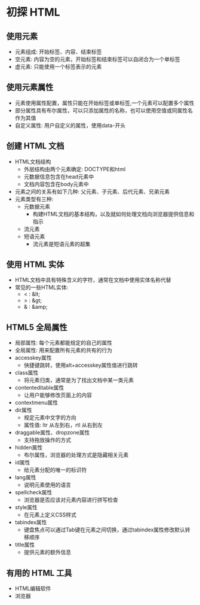 # 初探 HTML

## 使用元素
- 元素组成: 开始标签、内容、结束标签
- 空元素: 内容为空的元素，开始标签和结束标签可以自闭合为一个单标签
- 虚元素: 只能使用一个标签表示的元素

## 使用元素属性
- 元素使用属性配置，属性只能在开始标签或单标签,一个元素可以配置多个属性
- 部分属性具有布尔属性，可以只添加属性的名称，也可以使用空值或同属性名作为其值
- 自定义属性: 用户自定义的属性，使用data-开头

## 创建 HTML 文档
- HTML文档结构
    - 外层结构由两个元素确定: DOCTYPE和html
    - 元数据信息包含在head元素中
    - 文档内容包含在body元素中
- 元素之间的关系有如下几种: 父元素、子元素、后代元素、兄弟元素
- 元素类型有三种: 
    - 元数据元素
        - 构建HTML文档的基本结构，以及就如何处理文档向浏览器提供信息和指示
    - 流元素
    - 短语元素
        - 流元素是短语元素的超集

## 使用 HTML 实体
- HTML文档中具有特殊含义的字符，通常在文档中使用实体名称代替
- 常见的一些HTML实体:
    - < : \&lt;
    - \> : \&gt;
    - & : \&amp;


## HTML5 全局属性
- 局部属性: 每个元素都能规定的自己的属性
- 全局属性: 用来配置所有元素的共有的行为
- accesskey属性
    - 快捷键跳转，使用alt+accesskey属性值进行跳转
- class属性
    - 将元素归类，通常是为了找出文档中某一类元素
- contenteditable属性
    - 让用户能够修改页面上的内容
- contextmenu属性
- dir属性
    - 规定元素中文字的方向
    - 属性值: ltr 从左到右，rtl 从右到左
- draggable属性、dropzone属性
    - 支持拖放操作的方式
- hidden属性
    - 布尔属性，浏览器的处理方式是隐藏相关元素
- id属性
    - 给元素分配的唯一的标识符
- lang属性
    - 说明元素使用的语言
- spellcheck属性
    - 浏览器是否应该对元素内容进行拼写检查
- style属性
    - 在元素上定义CSS样式
- tabindex属性  
    - 键盘焦点可以通过Tab键在元素之间切换，通过tabindex属性修改默认转移顺序
- title属性
    - 提供元素的额外信息
## 有用的 HTML 工具
- HTML编辑软件
- 浏览器